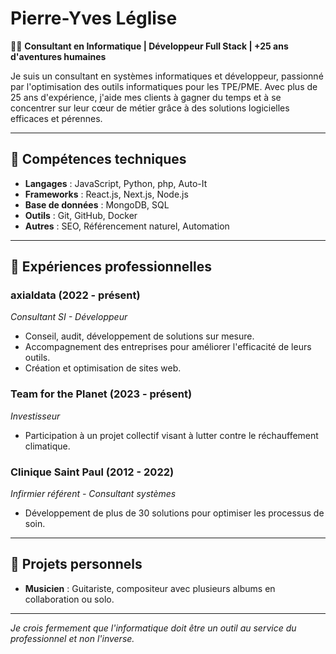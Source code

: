 # Pierre-Yves Léglise

👨‍💻 **Consultant en Informatique | Développeur Full Stack | +25 ans d'aventures humaines**

Je suis un consultant en systèmes informatiques et développeur, passionné par l'optimisation des outils informatiques pour les TPE/PME. Avec plus de 25 ans d'expérience, j'aide mes clients à gagner du temps et à se concentrer sur leur cœur de métier grâce à des solutions logicielles efficaces et pérennes.

---

## 🔧 Compétences techniques

- **Langages** : JavaScript, Python, php, Auto-It
- **Frameworks** : React.js, Next.js, Node.js
- **Base de données** : MongoDB, SQL
- **Outils** : Git, GitHub, Docker
- **Autres** : SEO, Référencement naturel, Automation

---

## 💼 Expériences professionnelles

### axialdata (2022 - présent)
*Consultant SI - Développeur*  
- Conseil, audit, développement de solutions sur mesure.
- Accompagnement des entreprises pour améliorer l'efficacité de leurs outils.
- Création et optimisation de sites web.

### Team for the Planet (2023 - présent)
*Investisseur*  
- Participation à un projet collectif visant à lutter contre le réchauffement climatique.

### Clinique Saint Paul (2012 - 2022)
*Infirmier référent - Consultant systèmes*  
- Développement de plus de 30 solutions pour optimiser les processus de soin.

---

## 🎸 Projets personnels
- **Musicien** : Guitariste, compositeur avec plusieurs albums en collaboration ou solo.

---

*Je crois fermement que l'informatique doit être un outil au service du professionnel et non l'inverse.*

